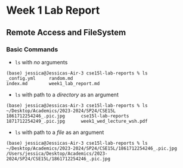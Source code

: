 # Week 1 Lab Report
## Remote Access and FileSystem

### Basic Commands
- `ls` with _no_ arguments
```
(base) jessica@Jessicas-Air-3 cse15l-lab-reports % ls
_config.yml		random.md
index.md		week1_lab_report.md
```
- `ls` with path to a _directory_ as an argument
```
(base) jessica@Jessicas-Air-3 cse15l-lab-reports % ls ~/Desktop/Academics/2023-2024/SP24/CSE15L
1861712254246_.pic.jpg		cse15l-lab-reports
1871712254249_.pic.jpg		week1_wed_lecture_wsh.pdf
```
- `ls` with path to a _file_ as an argument
```
(base) jessica@Jessicas-Air-3 cse15l-lab-reports % ls ~/Desktop/Academics/2023-2024/SP24/CSE15L/1861712254246_.pic.jpg
/Users/jessica/Desktop/Academics/2023-2024/SP24/CSE15L/1861712254246_.pic.jpg
```